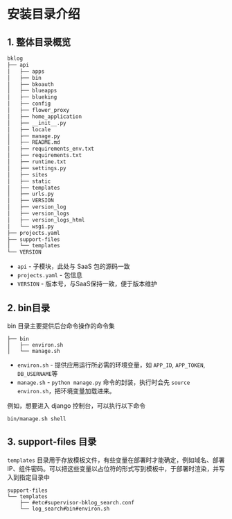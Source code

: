 # 安装目录介绍

## 1. 整体目录概览

```bash
bklog
├── api
│   ├── apps
│   ├── bin
│   ├── bkoauth
│   ├── blueapps
│   ├── blueking
│   ├── config
│   ├── flower_proxy
│   ├── home_application
│   ├── __init__.py
│   ├── locale
│   ├── manage.py
│   ├── README.md
│   ├── requirements_env.txt
│   ├── requirements.txt
│   ├── runtime.txt
│   ├── settings.py
│   ├── sites
│   ├── static
│   ├── templates
│   ├── urls.py
│   ├── VERSION
│   ├── version_log
│   ├── version_logs
│   ├── version_logs_html
│   └── wsgi.py
├── projects.yaml
├── support-files
│   └── templates
└── VERSION
```



- `api` - 子模块，此处与 SaaS 包的源码一致
- `projects.yaml` - 包信息
- `VERSION` - 版本号，与SaaS保持一致，便于版本维护



## 2. bin目录

bin 目录主要提供后台命令操作的命令集

```
├── bin
│   ├── environ.sh
│   └── manage.sh
```

- `environ.sh` - 提供应用运行所必需的环境变量，如 `APP_ID`, `APP_TOKEN`, `DB_USERNAME`等
- `manage.sh` - `python manage.py` 命令的封装，执行时会先 `source environ.sh`，把环境变量加载进来。

例如，想要进入 django 控制台，可以执行以下命令

```
bin/manage.sh shell
```



## 3. support-files 目录

`templates` 目录用于存放模板文件，有些变量在部署时才能确定，例如域名、部署IP、组件密码。可以把这些变量以占位符的形式写到模板中，于部署时渲染，并写入到指定目录中

```
support-files
└── templates
    ├── #etc#supervisor-bklog_search.conf
    └── log_search#bin#environ.sh
```

